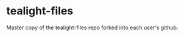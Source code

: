 tealight-files
==============

Master copy of the tealight-files repo forked into each user's github.
